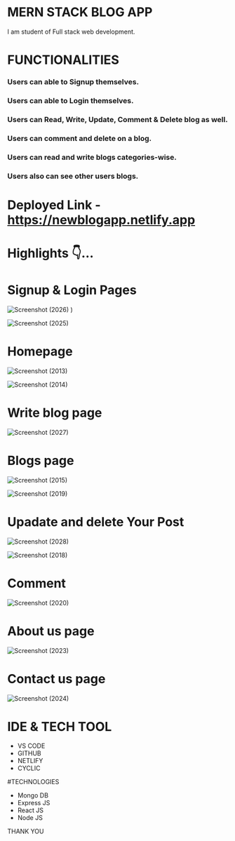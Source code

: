 # MERN STACK BLOG APP

I am student of Full stack web development. 

# FUNCTIONALITIES

### Users can able to Signup themselves.
### Users can able to Login themselves.
### Users can Read, Write, Update, Comment & Delete blog as well.
### Users can comment and delete on a blog.
### Users can read and write blogs categories-wise.
### Users also can see other users blogs.

# Deployed Link -  https://newblogapp.netlify.app

# Highlights 👇…

# Signup & Login Pages

![Screenshot (2026)](https://user-images.githubusercontent.com/108898197/210173680-7c900547-d830-4c71-a083-e1351edca31b.png)
)

![Screenshot (2025)](https://user-images.githubusercontent.com/108898197/210173723-37e36c16-e50c-45fc-8a5e-6fcbf6667cf4.png)


# Homepage

![Screenshot (2013)](https://user-images.githubusercontent.com/108898197/210173738-0afe96d8-9913-45a4-9378-70c3944c0fe2.png)


![Screenshot (2014)](https://user-images.githubusercontent.com/108898197/210173761-c141c919-9505-44e4-8b2e-fea6c9b3f1e2.png)


# Write blog page
![Screenshot (2027)](https://user-images.githubusercontent.com/108898197/210173858-6ca3b8dd-8be1-43e8-9565-ffbd129b9586.png)



# Blogs page

![Screenshot (2015)](https://user-images.githubusercontent.com/108898197/210173917-3d4c0d34-47c1-4886-a761-4fded34dd9fb.png)

![Screenshot (2019)](https://user-images.githubusercontent.com/108898197/210173957-ff069ba0-cfeb-4fca-89d3-71c1c7dffc34.png)

# Upadate and delete Your Post

![Screenshot (2028)](https://user-images.githubusercontent.com/108898197/210174072-54c95ef0-a16a-46e2-b0cd-ed11b6aa948b.png)

![Screenshot (2018)](https://user-images.githubusercontent.com/108898197/210174140-c6f5e259-f13e-4f65-820a-21877e9cf3ba.png)

# Comment 

![Screenshot (2020)](https://user-images.githubusercontent.com/108898197/210174249-6a8ca9d7-a933-4e68-865c-7c10e6745e8c.png)

# About us page

![Screenshot (2023)](https://user-images.githubusercontent.com/108898197/210174274-a07f1ad8-df27-49f0-aef8-699ac92c4aaf.png)

# Contact us page

![Screenshot (2024)](https://user-images.githubusercontent.com/108898197/210174369-712f0f51-b4c5-4b41-84c9-5ced52c900bd.png)


# IDE & TECH TOOL

- VS CODE
- GITHUB
- NETLIFY
- CYCLIC

#TECHNOLOGIES
- Mongo DB
- Express JS
- React JS
- Node JS


THANK YOU 
